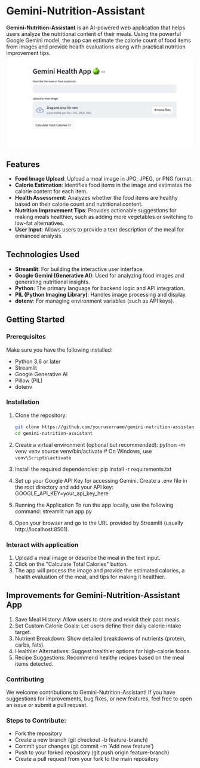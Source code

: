 # Gemini-Nutrition-Assistant
**Gemini-Nutrition-Assistant** is an AI-powered web application that helps users analyze the nutritional content of their meals. Using the powerful Google Gemini model, the app can estimate the calorie count of food items from images and provide health evaluations along with practical nutrition improvement tips.
![Alt Text](https://github.com/jeevitharamsudha16/gemini-nutrition-assistant/blob/main/Snip20250612_21.png)

## Features
- **Food Image Upload**: Upload a meal image in JPG, JPEG, or PNG format.
- **Calorie Estimation**: Identifies food items in the image and estimates the calorie content for each item.
- **Health Assessment**: Analyzes whether the food items are healthy based on their calorie count and nutritional content.
- **Nutrition Improvement Tips**: Provides actionable suggestions for making meals healthier, such as adding more vegetables or switching to low-fat alternatives.
- **User Input**: Allows users to provide a text description of the meal for enhanced analysis.

## Technologies Used
- **Streamlit**: For building the interactive user interface.
- **Google Gemini (Generative AI)**: Used for analyzing food images and generating nutritional insights.
- **Python**: The primary language for backend logic and API integration.
- **PIL (Python Imaging Library)**: Handles image processing and display.
- **dotenv**: For managing environment variables (such as API keys).

## Getting Started

### Prerequisites
Make sure you have the following installed:

- Python 3.6 or later
- Streamlit
- Google Generative AI
- Pillow (PIL)
- dotenv

### Installation
1. Clone the repository:
   ```bash
   git clone https://github.com/yourusername/gemini-nutrition-assistant.git
   cd gemini-nutrition-assistant
   
2. Create a virtual environment (optional but recommended):
python -m venv venv
source venv/bin/activate  # On Windows, use `venv\Scripts\activate`

3. Install the required dependencies:
pip install -r requirements.txt

4. Set up your Google API Key for accessing Gemini. Create a .env file in the root directory and add your API key:
GOOGLE_API_KEY=your_api_key_here

5. Running the Application
To run the app locally, use the following command:
streamlit run app.py

6. Open your browser and go to the URL provided by Streamlit (usually http://localhost:8501).

### Interact with application
1. Upload a meal image or describe the meal in the text input.
2. Click on the "Calculate Total Calories" button.
3. The app will process the image and provide the estimated calories, a health evaluation of the meal, and tips for making it healthier.

## Improvements for Gemini-Nutrition-Assistant App
1. Save Meal History: Allow users to store and revisit their past meals.
2. Set Custom Calorie Goals: Let users define their daily calorie intake target.
3. Nutrient Breakdown: Show detailed breakdowns of nutrients (protein, carbs, fats).
4. Healthier Alternatives: Suggest healthier options for high-calorie foods.
5. Recipe Suggestions: Recommend healthy recipes based on the meal items detected.

### Contributing
We welcome contributions to Gemini-Nutrition-Assistant! If you have suggestions for improvements, bug fixes, or new features, feel free to open an issue or submit a pull request.

### Steps to Contribute:
- Fork the repository
- Create a new branch (git checkout -b feature-branch)
- Commit your changes (git commit -m 'Add new feature')
- Push to your forked repository (git push origin feature-branch)
- Create a pull request from your fork to the main repository



